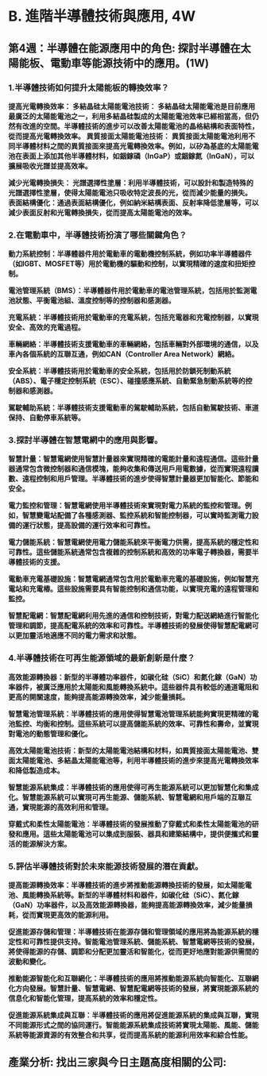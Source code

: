 # B. 進階半導體技術與應用, 4W
## 第4週：半導體在能源應用中的角色: 探討半導體在太陽能板、電動車等能源技術中的應用。(1W)

### 1.半導體技術如何提升太陽能板的轉換效率？

**提高光電轉換效率：
多結晶硅太陽能電池技術：
多結晶硅太陽能電池是目前應用最廣泛的太陽能電池之一，利用多結晶硅製成的太陽能電池效率已經相當高，但仍然有改進的空間。半導體技術的進步可以改善太陽能電池的晶格結構和表面特性，從而提高光電轉換效率。
異質接面太陽能電池技術：
異質接面太陽能電池利用不同半導體材料之間的異質接面來提高光電轉換效率。例如，以矽為基底的太陽能電池在表面上添加其他半導體材料，如銦鎵磷（InGaP）或銦鎵氮（InGaN），可以擴展吸收光譜並提高效率。**

**減少光電轉換損失：
光譜選擇性塗層：利用半導體技術，可以設計和製造特殊的光譜選擇性塗層，使得太陽能電池只吸收特定波長的光，從而減少能量的損失。
表面結構優化：通過表面結構優化，例如納米結構表面、反射率降低塗層等，可以減少表面反射和光電轉換損失，從而提高太陽能電池的效率。**

### 2.在電動車中，半導體技術扮演了哪些關鍵角色？

**動力系統控制：半導體器件用於電動車的電動機控制系統，例如功率半導體器件（如IGBT、MOSFET等）用於電動機的驅動和控制，以實現精確的速度和扭矩控制。**

**電池管理系統（BMS）：半導體器件用於電動車的電池管理系統，包括用於監測電池狀態、平衡電池組、溫度控制等的控制器和感測器。**

**充電系統：半導體技術用於電動車的充電系統，包括充電器和充電控制器，以實現安全、高效的充電過程。**

**車輛網絡：半導體技術支援電動車的車輛網絡，包括車輛對外部環境的通信，以及車內各個系統的互聯互通，例如CAN（Controller Area Network）網絡。**

**安全系統：半導體技術用於電動車的安全系統，包括用於防鎖死制動系統（ABS）、電子穩定控制系統（ESC）、碰撞感應系統、自動緊急制動系統等的控制器和感測器。**

**駕駛輔助系統：半導體技術支援電動車的駕駛輔助系統，包括自動駕駛技術、車道保持、自動停車系統等。**

### 3.探討半導體在智慧電網中的應用與影響。

**智慧計量：智慧電網使用智慧計量器來實現精確的電能計量和遠程通信。這些計量器通常包含微控制器和通信模塊，能夠收集和傳送用戶用電數據，從而實現遠程讀數、遠程控制和用戶管理。半導體技術的進步使得智慧計量器更加智能化、節能和安全。**

**電力監控和管理：智慧電網使用半導體技術來實現對電力系統的監控和管理。例如，智慧變電站配備了各種感測器、監控系統和智能控制器，可以實時監測電力設備的運行狀態，提高設備的運行效率和可靠性。**

**電力儲能系統：智慧電網使用電力儲能系統來平衡電力供需，提高系統的穩定性和可靠性。這些儲能系統通常包含複雜的控制系統和高效的功率電子轉換器，需要半導體技術的支援。**

**電動車充電基礎設施：智慧電網通常包含用於電動車充電的基礎設施，例如智慧充電站和充電樁。這些設施需要具有智能控制和通信功能，以實現充電的遠程管理和監控。**

**智慧配電網：智慧配電網利用先進的通信和控制技術，對電力配送網絡進行智能化管理和調節，提高配電系統的效率和可靠性。半導體技術的發展使得智慧配電網可以更加靈活地適應不同的電力需求和狀態。**

### 4.半導體技術在可再生能源領域的最新創新是什麼？

**高效能源轉換器：新型的半導體功率器件，如碳化硅（SiC）和氮化鎵（GaN）功率器件，被廣泛應用於太陽能和風能轉換系統中。這些器件具有較低的通道電阻和更高的開關速度，能夠提高能源轉換效率，減少能量損耗。**

**智慧電池管理系統：半導體技術的應用使得智慧電池管理系統能夠實現更精確的電池監控、均衡和控制。這些系統可以提高儲能系統的效率、可靠性和壽命，並實現對電池的動態管理和優化。**

**高效太陽能電池技術：新型的太陽能電池結構和材料，如異質接面太陽能電池、雙面太陽能電池、多結晶太陽能電池等，利用半導體技術的進步來提高光電轉換效率和降低製造成本。**

**智慧能源系統集成：半導體技術的應用使得可再生能源系統可以更加智慧化和集成化。智慧能源系統可以實現可再生能源、儲能系統、智慧電網和用戶端的互聯互通，實現能源的高效利用和管理。**

**穿戴式和柔性太陽能電池：半導體技術的發展推動了穿戴式和柔性太陽能電池的研發和應用。這些太陽能電池可以集成到服裝、器具和建築結構中，提供便攜式和靈活的能源解決方案。**

### 5.評估半導體技術對於未來能源技術發展的潛在貢獻。

**提高能源轉換效率：半導體技術的進步將推動能源轉換技術的發展，如太陽能電池、風能轉換系統等。新型的半導體材料和器件，如碳化硅（SiC）、氮化鎵（GaN）功率器件，以及高效能源轉換器，能夠提高能源轉換效率，減少能量損耗，從而實現更高效的能源利用。**

**促進能源存儲和管理：半導體技術在能源存儲和管理領域的應用將為能源系統的穩定性和可靠性提供支持。智能電池管理系統、儲能系統、智慧電網等技術的發展，將使得能源的存儲、調節和分配更加靈活和智能化，從而更好地應對能源供需間的波動和變化。**

**推動能源智能化和互聯網化：半導體技術的應用將推動能源系統向智能化、互聯網化方向發展。智慧計量、智慧電網、智慧配電網等技術的發展，將實現能源系統的信息化和智能化管理，提高系統的效率和穩定性。**

**促進能源系統集成與互聯：半導體技術的應用將促進能源系統的集成與互聯，實現不同能源形式之間的協同運行。智能能源系統集成技術將實現太陽能、風能、儲能系統等能源資源的有效整合和共享，從而提高系統的能源利用效率和綜合性能。**

## 產業分析: 找出三家與今日主題高度相關的公司:



